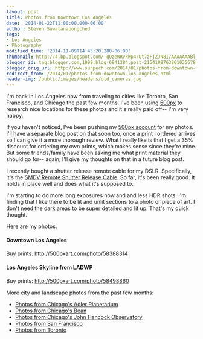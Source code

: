 ```yaml
---
layout: post
title: Photos from Downtown Los Angeles
date: '2014-01-22T11:00:00.000-06:00'
author: Steven Suwatanapongched
tags:
- Los Angeles
- Photography
modified_time: '2014-11-09T14:45:20.280-06:00'
thumbnail: http://4.bp.blogspot.com/-qOzeWRvkWp4/Ut7zFjZJN8I/AAAAAAABl_g/lMz5WbG8z8E/s600/2014-01-18+at+17-58-51.jpg
blogger_id: tag:blogger.com,1999:blog-6841384.post-2154108763861035678
blogger_orig_url: http://www.sunpech.com/2014/01/photos-from-downtown-los-angeles.html
redirect_from: /2014/01/photos-from-downtown-los-angeles.html
header-img: /public/images/headers/old_cameras.jpg
---
```


I'm back in Los Angeles now from traveling to cities like Toronto, San Francisco, and Chicago the past few months. I've been using <a href="http://500px.com/">500px</a> to research nice locations for these photos and it's really paid off-- I'm very happy.

If you haven't noticed, I've been pushing my <a href="http://500px.com/sunpech">500px account</a> for my photos. I'll have a separate blog post on that soon too, once a print I ordered arrives so I can give it a more thorough review. What I really like is that I get a 35% discount for ordering my own prints, which makes sense since they're mine. But some friends/family have been asking me what print material they should go for-- again, I'll give my thoughts on that in a future blog post.

I recently bought a shutter release remote cable for my DSLR. Specifically, it's the <a href="http://www.amazon.com/gp/product/B002KDS2BY/ref=as_li_ss_tl?ie=UTF8&amp;camp=1789&amp;creative=390957&amp;creativeASIN=B002KDS2BY&amp;linkCode=as2&amp;tag=sunpech-20">SMDV Remote Shutter Release Cable</a>. So far, it's been really good. It holds in place well and does what it's supposed to.

I'm starting to do more long exposures now and and less HDR shots. I'm finding that I like there to be lit and unlit sections to a photo or piece of art. I don't need the dark areas to be super detailed and lit up. That's my quick thought.

Here are my photos:

#### Downtown Los Angeles
Buy prints: <a href="http://500pxart.com/photo/58388314">http://500pxart.com/photo/58388314</a>
<img   border="0" src="http://4.bp.blogspot.com/-qOzeWRvkWp4/Ut7zFjZJN8I/AAAAAAABl_g/lMz5WbG8z8E/s600/2014-01-18+at+17-58-51.jpg" alt=""   />

#### Los Angeles Skyline from LADWP
Buy prints: <a href="http://500pxart.com/photo/58498860">http://500pxart.com/photo/58498860</a>
<img   border="0" src="http://1.bp.blogspot.com/-iZJATpi0YC0/Ut7zGnfcsbI/AAAAAAABl_0/i4RfREvevYY/s600/2014-01-18+at+18-26-34.jpg" alt=""   />

More city and landscape photos from the past few months:

<ul>
  <li><a href="/2014/01/photos-from-chicagos-adler-planetarium">Photos from Chicago's Adler Planetarium</a></li>
  <li><a href="/2014/01/photos-from-chicagos-bean">Photos from Chicago's Bean</a></li>
  <li><a href="/2014/01/photos-from-chicagos-john-hancock">Photos from Chicago's John Hancock Observatory</a></li>
  <li><a href="/2014/01/photos-from-san-francisco">Photos from San Francisco</a></li>
  <li><a href="/2014/01/photos-from-toronto">Photos from Toronto</a></li>
</ul>
